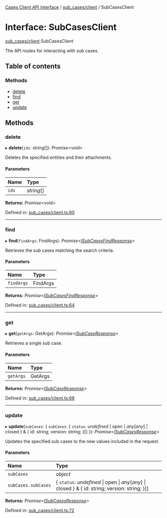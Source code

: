 [Cases Client API Interface](../cases_client_api.md) / [sub_cases/client](../modules/sub_cases_client.md) / SubCasesClient

# Interface: SubCasesClient

[sub_cases/client](../modules/sub_cases_client.md).SubCasesClient

The API routes for interacting with sub cases.

## Table of contents

### Methods

- [delete](sub_cases_client.subcasesclient.md#delete)
- [find](sub_cases_client.subcasesclient.md#find)
- [get](sub_cases_client.subcasesclient.md#get)
- [update](sub_cases_client.subcasesclient.md#update)

## Methods

### delete

▸ **delete**(`ids`: *string*[]): *Promise*<void\>

Deletes the specified entities and their attachments.

#### Parameters

| Name | Type |
| :------ | :------ |
| `ids` | *string*[] |

**Returns:** *Promise*<void\>

Defined in: [sub_cases/client.ts:60](https://github.com/jonathan-buttner/kibana/blob/1e8ae1f6ba4/x-pack/plugins/cases/server/client/sub_cases/client.ts#L60)

___

### find

▸ **find**(`findArgs`: FindArgs): *Promise*<[*ISubCasesFindResponse*](typedoc_interfaces.isubcasesfindresponse.md)\>

Retrieves the sub cases matching the search criteria.

#### Parameters

| Name | Type |
| :------ | :------ |
| `findArgs` | FindArgs |

**Returns:** *Promise*<[*ISubCasesFindResponse*](typedoc_interfaces.isubcasesfindresponse.md)\>

Defined in: [sub_cases/client.ts:64](https://github.com/jonathan-buttner/kibana/blob/1e8ae1f6ba4/x-pack/plugins/cases/server/client/sub_cases/client.ts#L64)

___

### get

▸ **get**(`getArgs`: GetArgs): *Promise*<[*ISubCaseResponse*](typedoc_interfaces.isubcaseresponse.md)\>

Retrieves a single sub case.

#### Parameters

| Name | Type |
| :------ | :------ |
| `getArgs` | GetArgs |

**Returns:** *Promise*<[*ISubCaseResponse*](typedoc_interfaces.isubcaseresponse.md)\>

Defined in: [sub_cases/client.ts:68](https://github.com/jonathan-buttner/kibana/blob/1e8ae1f6ba4/x-pack/plugins/cases/server/client/sub_cases/client.ts#L68)

___

### update

▸ **update**(`subCases`: { `subCases`: { `status`: *undefined* \| open \| *any*[*any*] \| closed  } & { id: string; version: string; }[]  }): *Promise*<[*ISubCasesResponse*](typedoc_interfaces.isubcasesresponse.md)\>

Updates the specified sub cases to the new values included in the request.

#### Parameters

| Name | Type |
| :------ | :------ |
| `subCases` | *object* |
| `subCases.subCases` | { `status`: *undefined* \| open \| *any*[*any*] \| closed  } & { id: string; version: string; }[] |

**Returns:** *Promise*<[*ISubCasesResponse*](typedoc_interfaces.isubcasesresponse.md)\>

Defined in: [sub_cases/client.ts:72](https://github.com/jonathan-buttner/kibana/blob/1e8ae1f6ba4/x-pack/plugins/cases/server/client/sub_cases/client.ts#L72)
